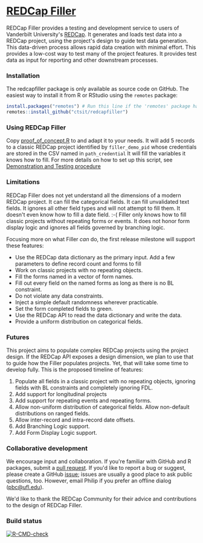 [REDCap Filler](https://github.com/ctsit/redcapfiller)
=======

REDCap Filler provides a testing and development service to users of Vanderbilt University's [REDCap](https://projectredcap.org/). It generates and loads test data into a REDCap project, using the project's design to guide test data generation. This data-driven process allows rapid data creation with minimal effort. This provides a low-cost way to test many of the project features. It provides test data as input for reporting and other downstream processes.

### Installation

The redcapfiller package is only available as source code on GitHub. The easiest way to install it from R or RStudio using the `remotes` package:

```r
install.packages("remotes") # Run this line if the 'remotes' package hasn't been installed already.
remotes::install_github("ctsit/redcapfiller")
```

### Using REDCap Filler

Copy [proof_of_concept.R](https://github.com/ctsit/redcapfiller/blob/main/proof_of_concept.R) to and adapt it to your needs. It will add 5 records to a classic REDCap project identified by `filler_demo_pid` whose credentials are stored in the CSV named in `path_credential` It will fill the variables it knows how to fill.  For more details on how to set up this script, see [Demonstration and Testing procedure](https://ctsit.github.io/redcapfiller/articles/demonstration_and_testing.html)


### Limitations

REDCap Filler does not yet understand all the dimensions of a modern REDCap project. It can fill the categorical fields. It can fill unvalidated text fields. It ignores all other field types and will not attempt to fill them. It doesn't even know how to fill a date field. :-( Filler only knows how to fill classic projects without repeating forms or events. It does not honor form display logic and ignores all fields governed by branching logic.

Focusing more on what Filler _can_ do, the first release milestone will support these features:

- Use the REDCap data dictionary as the primary input. Add a few parameters to define record count and forms to fill
- Work on classic projects with no repeating objects.
- Fill the forms named in a vector of form names.
- Fill out every field on the named forms as long as there is no BL constraint.
- Do not violate any data constraints.
- Inject a simple default randomness wherever practicable.
- Set the form completed fields to green.
- Use the REDCap API to read the data dictionary and write the data.
- Provide a uniform distribution on categorical fields.

### Futures

This project aims to populate complex REDCap projects using the project design. If the REDCap API exposes a design dimension, we plan to use that to guide how the Filler populates projects. Yet, that will take some time to develop fully. This is the proposed timeline of features:

1. Populate all fields in a classic project with no repeating objects, ignoring fields with BL constraints and completely ignoring FDL.
2. Add support for longitudinal projects
3. Add support for repeating events and repeating forms.
4. Allow non-uniform distribution of categorical fields. Allow non-default distributions on ranged fields.
5. Allow inter-record and intra-record date offsets.
6. Add Branching Logic support.
7. Add Form Display Logic support.

### Collaborative development

We encourage input and collaboration.  If you're familiar with GitHub and R packages, submit a [pull request](https://github.com/ctsit/redcapfiller/pulls). If you'd like to report a bug or suggest, please create a GitHub [issue](https://github.com/ctsit/redcapfiller/issues); issues are usually a good place to ask public questions, too. However, email Philip if you prefer an offline dialog (<pbc@ufl.edu>).

We'd like to thank the REDCap Community for their advice and contributions to the design of REDCap Filler.

### Build status

<!-- badges: start -->
[![R-CMD-check](https://github.com/ctsit/redcapfiller/actions/workflows/R-CMD-check.yaml/badge.svg)](https://github.com/ctsit/redcapfiller/actions/workflows/R-CMD-check.yaml)
<!-- badges: end -->
